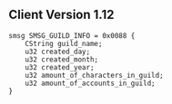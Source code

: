## Client Version 1.12

```rust,ignore
smsg SMSG_GUILD_INFO = 0x0088 {
    CString guild_name;    
    u32 created_day;    
    u32 created_month;    
    u32 created_year;    
    u32 amount_of_characters_in_guild;    
    u32 amount_of_accounts_in_guild;    
}

```
